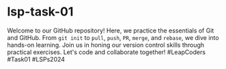 # lsp-task-01
Welcome to our GitHub repository! Here, we practice the essentials of Git and GitHub. From `git init` to `pull`, `push`, `PR`, `merge`, and `rebase`, we dive into hands-on learning. Join us in honing our version control skills through practical exercises. Let's code and collaborate together!  #LeapCoders #Task01 #LSPs2024
